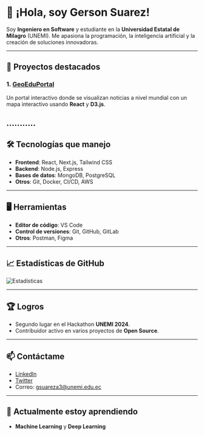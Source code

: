 # 👋 ¡Hola, soy Gerson Suarez!

Soy **Ingeniero en Software** y estudiante en la **Universidad Estatal de Milagro** (UNEMI). Me apasiona la programación, la inteligencia artificial y la creación de soluciones innovadoras.

---

## 🚀 Proyectos destacados

### 1. [GeoEduPortal](https://github.com/GersonSA01/GeoEduPortal)
   Un portal interactivo donde se visualizan noticias a nivel mundial con un mapa interactivo usando **React** y **D3.js**.

...........
---

## 🛠️ Tecnologías que manejo

- **Frontend**: React, Next.js, Tailwind CSS
- **Backend**: Node.js, Express
- **Bases de datos**: MongoDB, PostgreSQL
- **Otros**: Git, Docker, CI/CD, AWS

---

## 🖥️ Herramientas

- **Editor de código**: VS Code
- **Control de versiones**: Git, GitHub, GitLab
- **Otros**: Postman, Figma

---

## 📈 Estadísticas de GitHub

![Estadísticas](https://github-readme-stats.vercel.app/api?username=GersonSA01&show_icons=true&theme=dark)

---

## 🏆 Logros

- Segundo lugar en el Hackathon **UNEMI 2024**.
- Contribuidor activo en varios proyectos de **Open Source**.

---

## 📫 Contáctame

- [LinkedIn](https://www.linkedin.com/in/gersonsa01)
- [Twitter](https://twitter.com/GersonSA01)
- Correo: [gsuareza3@unemi.edu.ec](mailto:gsuareza3@unemi.edu.ec)

---

## 🌱 Actualmente estoy aprendiendo

- **Machine Learning** y **Deep Learning**


